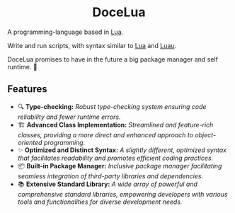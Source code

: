 <h1 align="center">DoceLua</h1>


A programming-language based in [Lua](https://github.com/lua/lua/).

Write and run scripts, with syntax similar to [Lua](https://github.com/lua/lua/) and [Luau](https://github.com/luau-lang/luau/).

DoceLua promises to have in the future a big package manager and self runtime. 👾

## Features

- 🔍 **Type-checking:** *Robust type-checking system ensuring code reliability and fewer runtime errors.*
- 🏗️ **Advanced Class Implementation:** *Streamlined and feature-rich classes, providing a more direct and enhanced approach to object-oriented programming.*
- ✨ **Optimized and Distinct Syntax:** *A slightly different, optimized syntax that facilitates readability and promotes efficient coding practices.*
- 📦 **Built-in Package Manager:** *Inclusive package manager facilitating seamless integration of third-party libraries and dependencies.*
- 📚 **Extensive Standard Library:** *A wide array of powerful and comprehensive standard libraries, empowering developers with various tools and functionalities for diverse development needs.*
